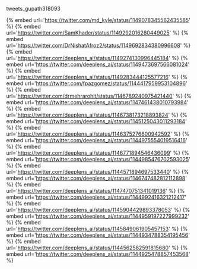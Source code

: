 tweets_gupath318093

{% embed url='https://twitter.com/md_kyle/status/1149078345562435585' %}
{% embed url='https://twitter.com/SamKhader/status/1149292016280449025' %}
{% embed url='https://twitter.com/DrNishatAfroz2/status/1149692834380996608' %}
{% embed url='https://twitter.com/deeplens_ai/status/1149274130996445184' %}
{% embed url='https://twitter.com/deeplens_ai/status/1149473697566081024' %}
{% embed url='https://twitter.com/deeplens_ai/status/1149283444125577216' %}
{% embed url='https://twitter.com/fpazgomez/status/1144417959953104896' %}
{% embed url='https://twitter.com/drmehrarohit/status/1146789240975421440' %}
{% embed url='https://twitter.com/deeplens_ai/status/1147461438010793984' %}
{% embed url='https://twitter.com/deeplens_ai/status/1146738173218893824' %}
{% embed url='https://twitter.com/deeplens_ai/status/1145125043011293184' %}
{% embed url='https://twitter.com/deeplens_ai/status/1146375276600942592' %}
{% embed url='https://twitter.com/deeplens_ai/status/1144975554019516416' %}
{% embed url='https://twitter.com/deeplens_ai/status/1146771894546436099' %}
{% embed url='https://twitter.com/deeplens_ai/status/1144985476702593025' %}
{% embed url='https://twitter.com/deeplens_ai/status/1144571894697533440' %}
{% embed url='https://twitter.com/deeplens_ai/status/1146747482812112898' %}
{% embed url='https://twitter.com/deeplens_ai/status/1147470751341019136' %}
{% embed url='https://twitter.com/deeplens_ai/status/1144992416321212417' %}
{% embed url='https://twitter.com/deeplens_ai/status/1145904429893378053' %}
{% embed url='https://twitter.com/deeplens_ai/status/1144959197227999232' %}
{% embed url='https://twitter.com/deeplens_ai/status/1145849061905457153' %}
{% embed url='https://twitter.com/deeplens_ai/status/1144934788354195456' %}
{% embed url='https://twitter.com/deeplens_ai/status/1144562582591815680' %}
{% embed url='https://twitter.com/deeplens_ai/status/1144925478857453568' %}
